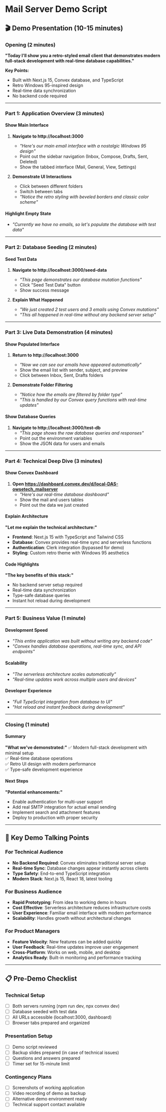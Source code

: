 # Mail Server Demo Script

## 🎬 Demo Presentation (10-15 minutes)

### Opening (2 minutes)
**"Today I'll show you a retro-styled email client that demonstrates modern full-stack development with real-time database capabilities."**

**Key Points:**
- Built with Next.js 15, Convex database, and TypeScript
- Retro Windows 95-inspired design
- Real-time data synchronization
- No backend code required

---

### Part 1: Application Overview (3 minutes)

#### Show Main Interface
1. **Navigate to http://localhost:3000**
   - *"Here's our main email interface with a nostalgic Windows 95 design"*
   - Point out the sidebar navigation (Inbox, Compose, Drafts, Sent, Deleted)
   - Show the tabbed interface (Mail, General, View, Settings)

2. **Demonstrate UI Interactions**
   - Click between different folders
   - Switch between tabs
   - *"Notice the retro styling with beveled borders and classic color scheme"*

#### Highlight Empty State
- *"Currently we have no emails, so let's populate the database with test data"*

---

### Part 2: Database Seeding (2 minutes)

#### Seed Test Data
1. **Navigate to http://localhost:3000/seed-data**
   - *"This page demonstrates our database mutation functions"*
   - Click "Seed Test Data" button
   - Show success message

2. **Explain What Happened**
   - *"We just created 2 test users and 3 emails using Convex mutations"*
   - *"This all happened in real-time without any backend server setup"*

---

### Part 3: Live Data Demonstration (4 minutes)

#### Show Populated Interface
1. **Return to http://localhost:3000**
   - *"Now we can see our emails have appeared automatically"*
   - Show the email list with sender, subject, and preview
   - Click between Inbox, Sent, Drafts folders

2. **Demonstrate Folder Filtering**
   - *"Notice how the emails are filtered by folder type"*
   - *"This is handled by our Convex query functions with real-time updates"*

#### Show Database Queries
1. **Navigate to http://localhost:3000/test-db**
   - *"This page shows the raw database queries and responses"*
   - Point out the environment variables
   - Show the JSON data for users and emails

---

### Part 4: Technical Deep Dive (3 minutes)

#### Show Convex Dashboard
1. **Open https://dashboard.convex.dev/d/local-DAS-owsetech_mailserver**
   - *"Here's our real-time database dashboard"*
   - Show the mail and users tables
   - Point out the data we just created

#### Explain Architecture
**"Let me explain the technical architecture:"**
- **Frontend**: Next.js 15 with TypeScript and Tailwind CSS
- **Database**: Convex provides real-time sync and serverless functions
- **Authentication**: Clerk integration (bypassed for demo)
- **Styling**: Custom retro theme with Windows 95 aesthetics

#### Code Highlights
**"The key benefits of this stack:"**
- No backend server setup required
- Real-time data synchronization
- Type-safe database queries
- Instant hot reload during development

---

### Part 5: Business Value (1 minute)

#### Development Speed
- *"This entire application was built without writing any backend code"*
- *"Convex handles database operations, real-time sync, and API endpoints"*

#### Scalability
- *"The serverless architecture scales automatically"*
- *"Real-time updates work across multiple users and devices"*

#### Developer Experience
- *"Full TypeScript integration from database to UI"*
- *"Hot reload and instant feedback during development"*

---

### Closing (1 minute)

#### Summary
**"What we've demonstrated:"**
✅ Modern full-stack development with minimal setup  
✅ Real-time database operations  
✅ Retro UI design with modern performance  
✅ Type-safe development experience  

#### Next Steps
**"Potential enhancements:"**
- Enable authentication for multi-user support
- Add real SMTP integration for actual email sending
- Implement search and attachment features
- Deploy to production with proper security

---

## 🎯 Key Demo Talking Points

### For Technical Audience
- **No Backend Required**: Convex eliminates traditional server setup
- **Real-time Sync**: Database changes appear instantly across clients
- **Type Safety**: End-to-end TypeScript integration
- **Modern Stack**: Next.js 15, React 18, latest tooling

### For Business Audience
- **Rapid Prototyping**: From idea to working demo in hours
- **Cost Effective**: Serverless architecture reduces infrastructure costs
- **User Experience**: Familiar email interface with modern performance
- **Scalability**: Handles growth without architectural changes

### For Product Managers
- **Feature Velocity**: New features can be added quickly
- **User Feedback**: Real-time updates improve user engagement
- **Cross-Platform**: Works on web, mobile, and desktop
- **Analytics Ready**: Built-in monitoring and performance tracking

---

## 📋 Pre-Demo Checklist

### Technical Setup
- [ ] Both servers running (npm run dev, npx convex dev)
- [ ] Database seeded with test data
- [ ] All URLs accessible (localhost:3000, dashboard)
- [ ] Browser tabs prepared and organized

### Presentation Setup
- [ ] Demo script reviewed
- [ ] Backup slides prepared (in case of technical issues)
- [ ] Questions and answers prepared
- [ ] Timer set for 15-minute limit

### Contingency Plans
- [ ] Screenshots of working application
- [ ] Video recording of demo as backup
- [ ] Alternative demo environment ready
- [ ] Technical support contact available